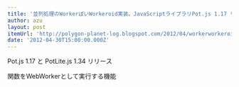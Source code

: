 ```yaml
---
title: '並列処理のWorkerぽいWorkeroid実装。JavaScriptライブラリPot.js 1.17 リリース | 圧縮電子どうのこうの'
author: azu
layout: post
itemUrl: 'http://polygon-planet-log.blogspot.com/2012/04/workerworkeroidjavascriptpotjs-117.html'
date: '2012-04-30T15:00:00.000Z'
---
```

Pot.js 1.17 と PotLite.js 1.34 リリース

関数をWebWorkerとして実行する機能
